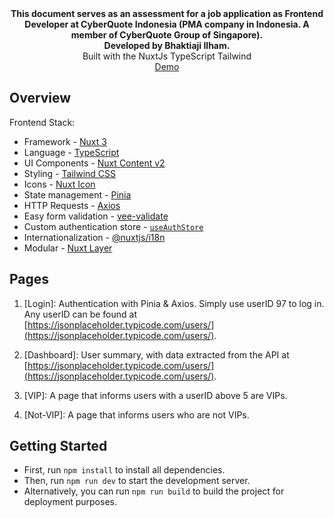 <div align="center"><strong>This document serves as an assessment for a job application as Frontend Developer at CyberQuote Indonesia (PMA company in Indonesia. A member of CyberQuote Group of Singapore). <br/> Developed by Bhaktiaji Ilham.</strong></div>

<div align="center">Built with the NuxtJs TypeScript Tailwind</div>

<div align="center"><a href="https://cyber-quote-assesment-bhaktiaji-ilham-mabruri.vercel.app/">Demo</a></div>


## Overview

Frontend Stack:

- Framework - [Nuxt 3](https://v3.nuxtjs.org/)
- Language - [TypeScript](https://www.typescriptlang.org/)
- UI Components - [Nuxt Content v2](https://content.nuxtjs.org/)
- Styling - [Tailwind CSS](https://tailwindcss.com/)
- Icons - [Nuxt Icon](https://github.com/nuxt-modules/icon)
- State management - [Pinia](https://pinia.vuejs.org/)
- HTTP Requests - [Axios](https://axios-http.com/)
- Easy form validation - [vee-validate](https://vee-validate.logaretm.com/v4/)
- Custom authentication store - [`useAuthStore`](./stores/auth.ts)
- Internationalization - [@nuxtjs/i18n](https://v8.i18n.nuxtjs.org/)
- Modular - [Nuxt Layer](https://nuxt.com/docs/getting-started/layers)


## Pages

1. [Login]: Authentication with Pinia & Axios. Simply use userID 97 to log in. Any userID can be found at [https://jsonplaceholder.typicode.com/users/](https://jsonplaceholder.typicode.com/users/).

2. [Dashboard]: User summary, with data extracted from the API at [https://jsonplaceholder.typicode.com/users/](https://jsonplaceholder.typicode.com/users/).

3. [VIP]: A page that informs users with a userID above 5 are VIPs.

4. [Not-VIP]: A page that informs users who are not VIPs.


## Getting Started

- First, run `npm install` to install all dependencies.
- Then, run `npm run dev` to start the development server.
- Alternatively, you can run `npm run build` to build the project for deployment purposes.